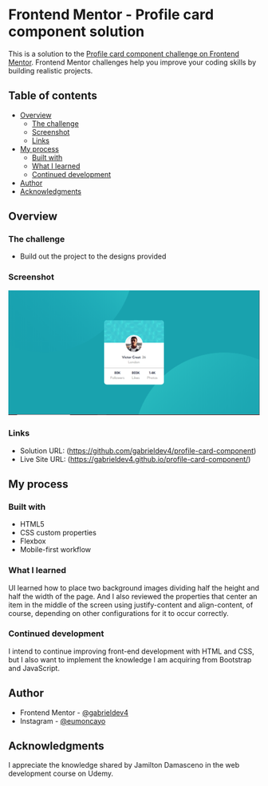 # Frontend Mentor - Profile card component solution

This is a solution to the [Profile card component challenge on Frontend Mentor](https://www.frontendmentor.io/challenges/profile-card-component-cfArpWshJ). Frontend Mentor challenges help you improve your coding skills by building realistic projects. 

## Table of contents

- [Overview](#overview)
  - [The challenge](#the-challenge)
  - [Screenshot](#screenshot)
  - [Links](#links)
- [My process](#my-process)
  - [Built with](#built-with)
  - [What I learned](#what-i-learned)
  - [Continued development](#continued-development)
- [Author](#author)
- [Acknowledgments](#acknowledgments)

## Overview

### The challenge

- Build out the project to the designs provided
### Screenshot

![](./design/preview.PNG)

### Links

- Solution URL: (https://github.com/gabrieldev4/profile-card-component)
- Live Site URL: (https://gabrieldev4.github.io/profile-card-component/)

## My process

### Built with

- HTML5
- CSS custom properties
- Flexbox
- Mobile-first workflow

### What I learned

UI learned how to place two background images dividing half the height and half the width of the page. And I also reviewed the properties that center an item in the middle of the screen using justify-content and align-content, of course, depending on other configurations for it to occur correctly.

### Continued development

I intend to continue improving front-end development with HTML and CSS, but I also want to implement the knowledge I am acquiring from Bootstrap and JavaScript.

## Author

- Frontend Mentor - [@gabrieldev4](https://www.frontendmentor.io/profile/gabrieldev4)
- Instagram - [@eumoncayo](https://www.instagram.com/eumoncayo/)

## Acknowledgments

I appreciate the knowledge shared by Jamilton Damasceno in the web development course on Udemy.
